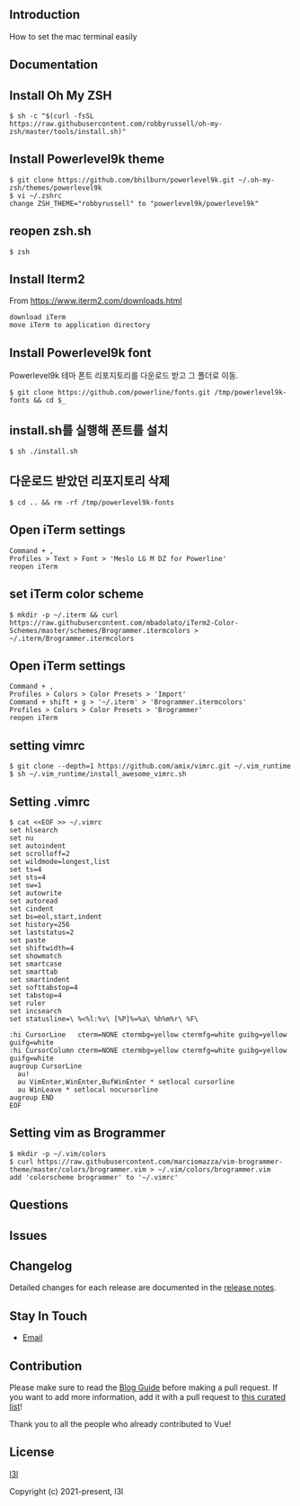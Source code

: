 ## Introduction
How to set the mac terminal easily

## Documentation



## Install Oh My ZSH
```
$ sh -c "$(curl -fsSL https://raw.githubusercontent.com/robbyrussell/oh-my-zsh/master/tools/install.sh)"
```

## Install Powerlevel9k theme
```
$ git clone https://github.com/bhilburn/powerlevel9k.git ~/.oh-my-zsh/themes/powerlevel9k
$ vi ~/.zshrc
change ZSH_THEME="robbyrussell" to "powerlevel9k/powerlevel9k"
```

## reopen zsh.sh
```
$ zsh
```

## Install Iterm2
From https://www.iterm2.com/downloads.html
```
download iTerm
move iTerm to application directory
```

## Install Powerlevel9k font
Powerlevel9k 테마 폰트 리포지토리를 다운로드 받고 그 폴더로 이동.
```
$ git clone https://github.com/powerline/fonts.git /tmp/powerlevel9k-fonts && cd $_
```

## install.sh를 실행해 폰트를 설치
```
$ sh ./install.sh
```

## 다운로드 받았던 리포지토리 삭제
```
$ cd .. && rm -rf /tmp/powerlevel9k-fonts
```

## Open iTerm settings
```
Command + ,
Profiles > Text > Font > 'Meslo LG M DZ for Powerline'
reopen iTerm
```

## set iTerm color scheme
```
$ mkdir -p ~/.iterm && curl https://raw.githubusercontent.com/mbadolato/iTerm2-Color-Schemes/master/schemes/Brogrammer.itermcolors > ~/.iterm/Brogrammer.itermcolors
```

## Open iTerm settings
```
Command + ,
Profiles > Colors > Color Presets > 'Import'
Command + shift + g > '~/.iterm' > 'Brogrammer.itermcolors'
Profiles > Colors > Color Presets > 'Brogrammer'
reopen iTerm
```

## setting vimrc
```
$ git clone --depth=1 https://github.com/amix/vimrc.git ~/.vim_runtime
$ sh ~/.vim_runtime/install_awesome_vimrc.sh
```

## Setting .vimrc
```
$ cat <<EOF >> ~/.vimrc
set hlsearch
set nu
set autoindent
set scrolloff=2
set wildmode=longest,list
set ts=4
set sts=4
set sw=1
set autowrite
set autoread
set cindent
set bs=eol,start,indent
set history=256
set laststatus=2
set paste
set shiftwidth=4
set showmatch
set smartcase
set smarttab
set smartindent
set softtabstop=4
set tabstop=4
set ruler
set incsearch
set statusline=\ %<%l:%v\ [%P]%=%a\ %h%m%r\ %F\

:hi CursorLine   cterm=NONE ctermbg=yellow ctermfg=white guibg=yellow guifg=white
:hi CursorColumn cterm=NONE ctermbg=yellow ctermfg=white guibg=yellow guifg=white
augroup CursorLine
  au!
  au VimEnter,WinEnter,BufWinEnter * setlocal cursorline
  au WinLeave * setlocal nocursorline
augroup END
EOF
```

## Setting vim as Brogrammer
```
$ mkdir -p ~/.vim/colors
$ curl https://raw.githubusercontent.com/marciomazza/vim-brogrammer-theme/master/colors/brogrammer.vim > ~/.vim/colors/brogrammer.vim
add 'colorscheme brogrammer' to '~/.vimrc'
```



## Questions


## Issues


## Changelog

Detailed changes for each release are documented in the [release notes](https://github.com/l3l/github/releases).

## Stay In Touch

- [Email]()

## Contribution

Please make sure to read the [Blog Guide](https://blog.pigno.se/post/184576332493/완벽한-mac-작업환경-세팅하기-vim-zsh-tmux-iterm) before making a pull request. If you want to add more information, add it with a pull request to [this curated list](https://github.com/l3l/github.git)!

Thank you to all the people who already contributed to Vue!


## License

[l3l]()

Copyright (c) 2021-present, l3l
